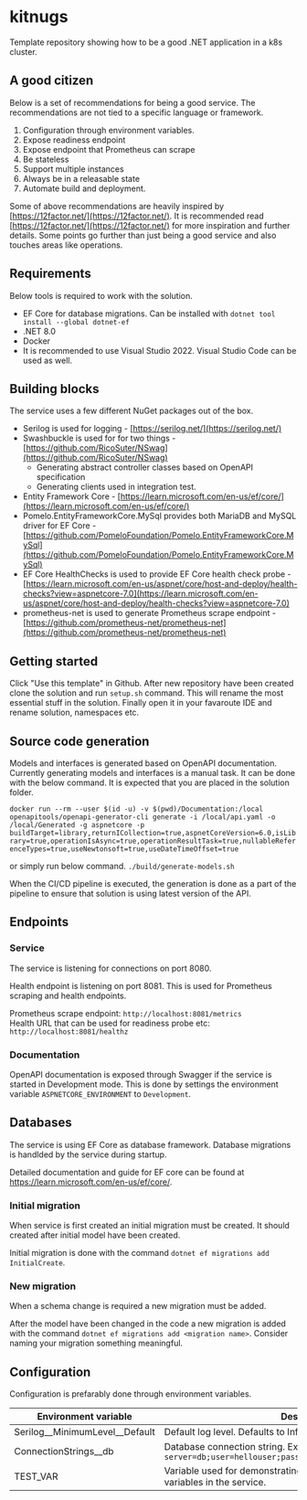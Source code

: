 # kitnugs

Template repository showing how to be a good .NET application in a k8s cluster.

## A good citizen

Below is a set of recommendations for being a good service. The recommendations are not tied to a specific language or framework.

1. Configuration through environment variables.
2. Expose readiness endpoint
3. Expose endpoint that Prometheus can scrape
4. Be stateless
5. Support multiple instances
6. Always be in a releasable state
7. Automate build and deployment.

Some of above recommendations are heavily inspired by [https://12factor.net/](https://12factor.net/). It is recommended 
read [https://12factor.net/](https://12factor.net/) for more inspiration and further details. Some points go 
further than just being a good service and also touches areas like operations.

## Requirements

Below tools is required to work with the solution. 

- EF Core for database migrations. Can be installed with `dotnet tool install --global dotnet-ef`
- .NET 8.0
- Docker
- It is recommended to use Visual Studio 2022. Visual Studio Code can be used as well. 

## Building blocks

The service uses a few different NuGet packages out of the box. 
- Serilog is used for logging - [https://serilog.net/](https://serilog.net/)
- Swashbuckle is used for for two things - [https://github.com/RicoSuter/NSwag](https://github.com/RicoSuter/NSwag)
    - Generating abstract controller classes based on OpenAPI specification
    - Generating clients used in integration test. 
- Entity Framework Core - [https://learn.microsoft.com/en-us/ef/core/](https://learn.microsoft.com/en-us/ef/core/)
- Pomelo.EntityFrameworkCore.MySql provides both MariaDB and MySQL driver for EF Core - [https://github.com/PomeloFoundation/Pomelo.EntityFrameworkCore.MySql](https://github.com/PomeloFoundation/Pomelo.EntityFrameworkCore.MySql)
- EF Core HealthChecks is used to provide EF Core health check probe - [https://learn.microsoft.com/en-us/aspnet/core/host-and-deploy/health-checks?view=aspnetcore-7.0](https://learn.microsoft.com/en-us/aspnet/core/host-and-deploy/health-checks?view=aspnetcore-7.0)
- prometheus-net is used to generate Prometheus scrape endpoint - [https://github.com/prometheus-net/prometheus-net](https://github.com/prometheus-net/prometheus-net)

## Getting started

Click "Use this template" in Github. After new repository have been created clone the solution and run `setup.sh` command. This will rename the most essential stuff in the solution. Finally open it in your favaroute IDE and rename solution, namespaces etc. 

## Source code generation

Models and interfaces is generated based on OpenAPI documentation. Currently generating models and interfaces is a manual task. It can be done with the below command. It is expected that you are placed in the solution folder.

`
docker run --rm --user $(id -u) -v $(pwd)/Documentation:/local openapitools/openapi-generator-cli generate -i /local/api.yaml -o /local/Generated -g aspnetcore -p buildTarget=library,returnICollection=true,aspnetCoreVersion=6.0,isLibrary=true,operationIsAsync=true,operationResultTask=true,nullableReferenceTypes=true,useNewtonsoft=true,useDateTimeOffset=true
`

or simply run below command.
`
./build/generate-models.sh
`

When the CI/CD pipeline is executed, the generation is done as a part of the pipeline to ensure that solution is using latest version of the API.

## Endpoints

### Service

The service is listening for connections on port 8080.

Health endpoint is listening on port 8081. This is used for Prometheus scraping and health endpoints. 

Prometheus scrape endpoint: `http://localhost:8081/metrics`  
Health URL that can be used for readiness probe etc: `http://localhost:8081/healthz`

### Documentation

OpenAPI documentation is exposed through Swagger if the service is started in Development mode. This is done by settings the 
environment variable `ASPNETCORE_ENVIRONMENT` to `Development`. 

## Databases

The service is using EF Core as database framework. Database migrations is handlded by the service during startup. 

Detailed documentation and guide for EF core can be found at https://learn.microsoft.com/en-us/ef/core/. 

### Initial migration

When service is first created an initial migration must be created. It should created after initial model have been created. 

Initial migration is done with the command `dotnet ef migrations add InitialCreate`.

### New migration

When a schema change is required a new migration must be added. 

After the model have been changed in the code a new migration is added with the command `dotnet ef migrations add <migration name>`. Consider naming your migration something meaningful. 

## Configuration

Configuration is prefarably done through environment variables.

| Environment variable              | Description                                                                                          | Required |
|-----------------------------------|------------------------------------------------------------------------------------------------------|----------|
| Serilog__MinimumLevel__Default    | Default log level. Defaults to Information.                                                          | No      |
| ConnectionStrings__db             | Database connection string. Example: `server=db;user=hellouser;password=secret1234;database=hellodb` | Yes      |
| TEST_VAR                          | Variable used for demonstrating on how to use environment variables in the service.                  | Yes      |
